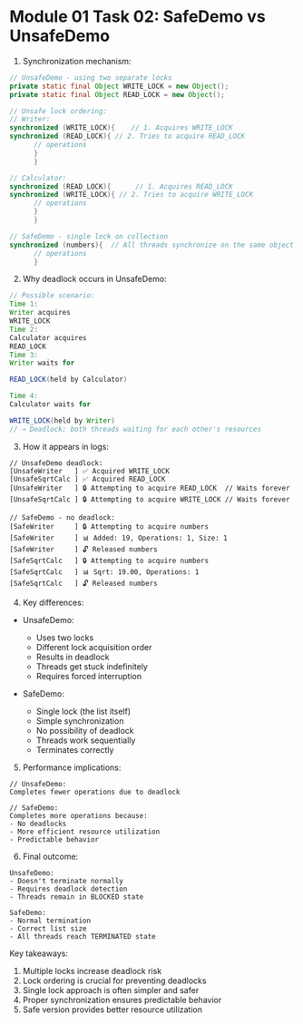 # Module 01 Task 02: SafeDemo vs UnsafeDemo

1. Synchronization mechanism:

```java
// UnsafeDemo - using two separate locks
private static final Object WRITE_LOCK = new Object();
private static final Object READ_LOCK = new Object();

// Unsafe lock ordering:
// Writer:
synchronized (WRITE_LOCK){    // 1. Acquires WRITE_LOCK
synchronized (READ_LOCK){ // 2. Tries to acquire READ_LOCK
      // operations
      }
      }

// Calculator:
synchronized (READ_LOCK){      // 1. Acquires READ_LOCK
synchronized (WRITE_LOCK){ // 2. Tries to acquire WRITE_LOCK
      // operations
      }
      }

// SafeDemo - single lock on collection
synchronized (numbers){  // All threads synchronize on the same object
      // operations
      }
```

2. Why deadlock occurs in UnsafeDemo:

```java
// Possible scenario:
Time 1:
Writer acquires
WRITE_LOCK
Time 2:
Calculator acquires
READ_LOCK
Time 3:
Writer waits for

READ_LOCK(held by Calculator)

Time 4:
Calculator waits for

WRITE_LOCK(held by Writer)
// → Deadlock: both threads waiting for each other's resources
```

3. How it appears in logs:

```
// UnsafeDemo deadlock:
[UnsafeWriter   ] ✅ Acquired WRITE_LOCK
[UnsafeSqrtCalc ] ✅ Acquired READ_LOCK
[UnsafeWriter   ] 🔒 Attempting to acquire READ_LOCK  // Waits forever
[UnsafeSqrtCalc ] 🔒 Attempting to acquire WRITE_LOCK // Waits forever

// SafeDemo - no deadlock:
[SafeWriter     ] 🔒 Attempting to acquire numbers
[SafeWriter     ] 📊 Added: 19, Operations: 1, Size: 1
[SafeWriter     ] 🔓 Released numbers
[SafeSqrtCalc   ] 🔒 Attempting to acquire numbers
[SafeSqrtCalc   ] 📊 Sqrt: 19.00, Operations: 1
[SafeSqrtCalc   ] 🔓 Released numbers
```

4. Key differences:

- UnsafeDemo:
    - Uses two locks
    - Different lock acquisition order
    - Results in deadlock
    - Threads get stuck indefinitely
    - Requires forced interruption

- SafeDemo:
    - Single lock (the list itself)
    - Simple synchronization
    - No possibility of deadlock
    - Threads work sequentially
    - Terminates correctly

5. Performance implications:

```
// UnsafeDemo:
Completes fewer operations due to deadlock

// SafeDemo:
Completes more operations because:
- No deadlocks
- More efficient resource utilization
- Predictable behavior
```

6. Final outcome:

```
UnsafeDemo: 
- Doesn't terminate normally
- Requires deadlock detection
- Threads remain in BLOCKED state

SafeDemo:
- Normal termination
- Correct list size
- All threads reach TERMINATED state
```

Key takeaways:

1. Multiple locks increase deadlock risk
2. Lock ordering is crucial for preventing deadlocks
3. Single lock approach is often simpler and safer
4. Proper synchronization ensures predictable behavior
5. Safe version provides better resource utilization
